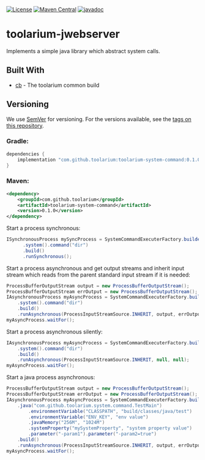 [![License](https://img.shields.io/github/license/toolarium/toolarium-system-command)](https://github.com/toolarium/toolarium-system-command/blob/master/LICENSE)
[![Maven Central](https://img.shields.io/maven-central/v/com.github.toolarium/toolarium-system-command/0.1.0)](https://search.maven.org/artifact/com.github.toolarium/toolarium-system-command/0.1.0/jar)
[![javadoc](https://javadoc.io/badge2/com.github.toolarium/toolarium-system-command/javadoc.svg)](https://javadoc.io/doc/com.github.toolarium/toolarium-system-command)

# toolarium-jwebserver

Implements a simple java library which abstract system calls.


## Built With

* [cb](https://github.com/toolarium/common-build) - The toolarium common build

## Versioning

We use [SemVer](http://semver.org/) for versioning. For the versions available, see the [tags on this repository](https://github.com/toolarium/toolarium-system-command/tags). 


### Gradle:

```groovy
dependencies {
    implementation "com.github.toolarium:toolarium-system-command:0.1.0"
}
```

### Maven:

```xml
<dependency>
    <groupId>com.github.toolarium</groupId>
    <artifactId>toolarium-system-command</artifactId>
    <version>0.1.0</version>
</dependency>
```

Start a process synchronous:

```java
ISynchronousProcess mySyncProcess = SystemCommandExecuterFactory.builder()
      .system().command("dir")
      .build()
      .runSynchronous();
```

Start a process asynchronous and get output streams and inherit input stream which reads from the parent standard input stream if it is needed:


```java
ProcessBufferOutputStream output = new ProcessBufferOutputStream();
ProcessBufferOutputStream errOutput = new ProcessBufferOutputStream();
IAsynchronousProcess myAsyncProcess = SystemCommandExecuterFactory.builder()
    .system().command("dir")
    .build()
    .runAsynchronous(ProcessInputStreamSource.INHERIT, output, errOutput);
myAsyncProcess.waitFor();
```

Start a process asynchronous silently:


```java
IAsynchronousProcess myAsyncProcess = SystemCommandExecuterFactory.builder()
    .system().command("dir")
    .build()
    .runAsynchronous(ProcessInputStreamSource.INHERIT, null, null);
myAsyncProcess.waitFor();
```

Start a java process asynchronous:

```java
ProcessBufferOutputStream output = new ProcessBufferOutputStream();
ProcessBufferOutputStream errOutput = new ProcessBufferOutputStream();
IAsynchronousProcess myAsyncProcess = SystemCommandExecuterFactory.builder()
    .java("com.github.toolarium.system.command.TestMain")
        .environmentVariable("CLASSPATH", "build/classes/java/test")
        .environmentVariable("ENV_KEY", "env value")
        .javaMemory("256M", "1024M")
        .systemProperty("mySystemProperty", "system property value")
        .parameter("-param1").parameter("-param2=true")
    .build()
    .runAsynchronous(ProcessInputStreamSource.INHERIT, output, errOutput);
myAsyncProcess.waitFor();
```
